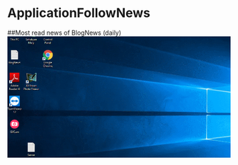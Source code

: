 # ApplicationFollowNews
##Most read news of BlogNews (daily)
![](https://github.com/marysahakyan/ApplicationFollowNews/blob/master/mostreadennews.gif)
